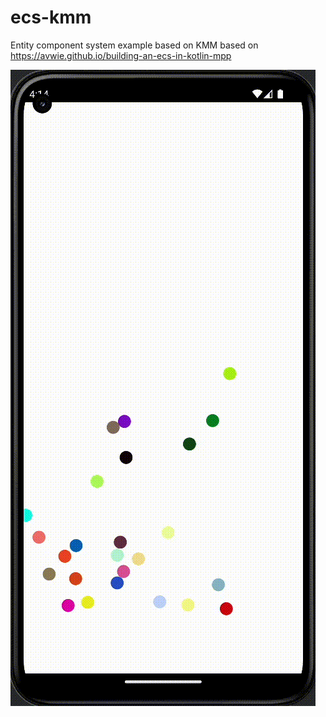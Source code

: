 # ecs-kmm
Entity component system example based on KMM based on https://avwie.github.io/building-an-ecs-in-kotlin-mpp


![Sample on Android simulator](illustration/bubbles.gif)
